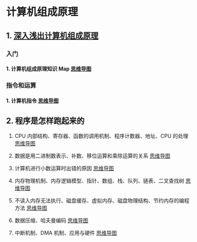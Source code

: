 # 计算机组成原理

## 1. [深入浅出计算机组成原理](https://time.geekbang.org/column/intro/170)

### 入门

#### 1. 计算机组成原理知识 Map [思维导图](/Notes/Basic/计算机组成原理知识Map.md)

### 指令和运算

#### 1. 计算机指令 [思维导图](/Notes/Basic/计算机指令.md)

## 2. 程序是怎样跑起来的

1. CPU 内部结构、寄存器、函数的调用机制、程序计数器、地址、CPU 的处理 [思维导图](/Notes/程序是怎样跑起来的/01.md)

2. 数据是用二进制数表示、补数、移位运算和乘除运算的关系 [思维导图](/Notes/程序是怎样跑起来的/02.md)

3. 计算机进行小数运算时出错的原因 [思维导图](/Notes/程序是怎样跑起来的/03.md)

4. 内存物理机制、内存逻辑模型、指针、数组、栈、队列、链表、二叉查找树 [思维导图](/Notes/程序是怎样跑起来的/04.md)

5. 不读入内存无法执行、磁盘缓存、虚拟内存、磁盘物理结构、节约内存的编程方法 [思维导图](/Notes/程序是怎样跑起来的/05.md)

6. 数据压缩、哈夫曼编码 [思维导图](/Notes/程序是怎样跑起来的/06.md)

7. 中断机制、DMA 机制、应用与硬件 [思维导图](/Notes/程序是怎样跑起来的/07.md)
